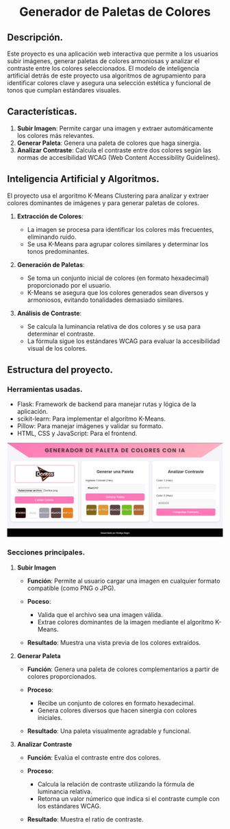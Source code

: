 <h1 align="center"> Generador de Paletas de Colores </h1>


## Descripción.

Este proyecto es una aplicación web interactiva que permite a los usuarios subir imágenes, generar paletas de colores armoniosas y analizar el contraste entre los colores seleccionados. El modelo de inteligencia artificial
detrás de este proyecto usa algoritmos de agrupamiento para identificar colores clave y asegura una selección estética y funcional de tonos que cumplan estándares visuales.

## Características.

1. **Subir Imagen**: Permite cargar una imagen y extraer automáticamente los colores más relevantes.
2. **Generar Paleta**: Genera una paleta de colores que haga sinergia.
3. **Analizar Contraste**: Calcula el contraste entre dos colores según las normas de accesibilidad WCAG (Web Content Accessibility Guidelines).

## Inteligencia Artificial y Algoritmos.

El proyecto usa el argoritmo K-Means Clustering para analizar y extraer colores dominantes de imágenes y para generar paletas de colores.

1. **Extracción de Colores**:
   
   * La imagen se procesa para identificar los colores más frecuentes, eliminando ruido.
   * Se usa K-Means para agrupar colores similares y determinar los tonos predominantes.
  
2. **Generación de Paletas**:
   
   * Se toma un conjunto inicial de colores (en formato hexadecimal) proporcionado por el usuario.
   * K-Means se asegura que los colores generados sean diversos y armoniosos, evitando tonalidades demasiado similares.

3. **Análisis de Contraste**:
   
   * Se calcula la luminancia relativa de dos colores y se usa para determinar el contraste.
   * La fórmula sigue los estándares WCAG para evaluar la accesibilidad visual de los colores.

## Estructura del proyecto.

### Herramientas usadas.

* Flask: Framework de backend para manejar rutas y lógica de la aplicación.
* scikit-learn: Para implementar el algorítmo K-Means.
* Pillow: Para manejar imágenes y validar su formato.
* HTML, CSS y JavaScript: Para el frontend.

<img src="Vista.jpeg" alt="Vista Previa">

### Secciones principales.

1. **Subir Imagen**
   
   * **Función**: Permite al usuario cargar una imagen en cualquier formato compatible (como PNG o JPG).
     
   * **Poceso**:
     * Valida que el archivo sea una imagen válida.
     * Extrae colores dominantes de la imagen mediante el algoritmo K-Means.
       
   * **Resultado**: Muestra una vista previa de los colores extraídos.

2. **Generar Paleta**
   
   * **Función**: Genera una paleta de colores complementarios a partir de colores proporcionados.
     
   * **Proceso**:
     * Recibe un conjunto de colores en formato hexadecimal.
     * Genera colores diversos que hacen sinergia con colores iniciales.

   * **Resultado**: Una paleta visualmente agradable y funcional.
  
3. **Analizar Contraste**
   
   * **Función**: Evalúa el contraste entre dos colores.
  
   * **Proceso**:
     * Calcula la relación de contraste utilizando la fórmula de luminancia relativa.
     * Retorna un valor númerico que indica si el contraste cumple con los estándares WCAG.
    
   * **Resultado**: Muestra el ratio de contraste.

